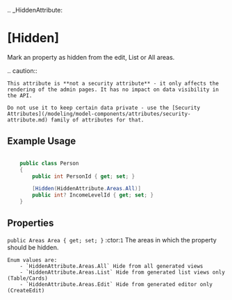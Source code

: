 
.. _HiddenAttribute:

[Hidden]
========

Mark an property as hidden from the edit, List or All areas.

.. caution::

    This attribute is **not a security attribute** - it only affects the rendering of the admin pages. It has no impact on data visibility in the API.

    Do not use it to keep certain data private - use the [Security Attributes](/modeling/model-components/attributes/security-attribute.md) family of attributes for that.
   

Example Usage
-------------

``` c#

    public class Person
    {
        public int PersonId { get; set; }

        [Hidden(HiddenAttribute.Areas.All)]
        public int? IncomeLevelId { get; set; }
    }


```

Properties
----------
`public Areas Area { get; set; }` :ctor:`1`
    The areas in which the property should be hidden.

    Enum values are:
        - `HiddenAttribute.Areas.All` Hide from all generated views
        - `HiddenAttribute.Areas.List` Hide from generated list views only (Table/Cards)
        - `HiddenAttribute.Areas.Edit` Hide from generated editor only (CreateEdit)

